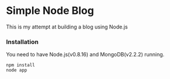 Simple Node Blog
=======

This is my attempt at building a blog using Node.js

### Installation

You need to have Node.js(v0.8.16) and MongoDB(v2.2.2) running.

```
npm install
node app
```